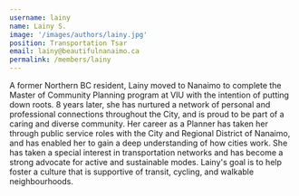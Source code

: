 ```yaml
---
username: lainy
name: Lainy S.
image: '/images/authors/lainy.jpg'
position: Transportation Tsar
email: lainy@beautifulnanaimo.ca
permalink: /members/lainy
---
```


A former Northern BC resident, Lainy moved to Nanaimo to complete the Master of Community Planning program at VIU with the intention of putting down roots. 8 years later, she has nurtured a network of personal and professional connections throughout the City, and is proud to be part of a caring and diverse community. Her career as a Planner has taken her through public service roles with the City and Regional District of Nanaimo, and has enabled her to gain a deep understanding of how cities work. She has taken a special interest in transportation networks and has become a strong advocate for active and sustainable modes. Lainy's goal is to help foster a culture that is supportive of transit, cycling, and walkable neighbourhoods.

